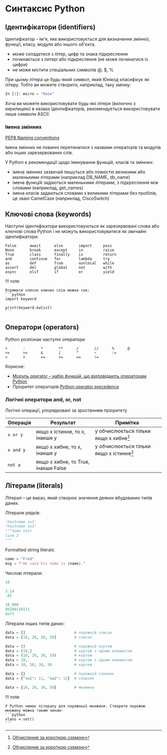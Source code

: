 # Синтаксис Python

## Ідентифікатори (identifiers)

Ідентифікатор - ім'я, яке використовується для визначення змінної, функції,
класу, модуля або іншого об'єкта.

-  може складатися з літер, цифр та знака підкреслення
-  починається з литері або підкреслення (не може починатися із цифри)
-  не може містити спеціальних символів @, $, %

При цьому літера це будь-який символ, який Юнікод класифікує як літеру. Тобто
ви можете створити, наприклад, таку змінну:

```python
In [1]: місто = "Київ"
```

Хоча ви можете використовувати будь-які літери (включно з кирилицею) в назвах
ідентифікаторів, рекомендується використовувати лише символи ASCII.


### Імена змінних

[PEP8 Naming conventions](https://peps.python.org/pep-0008/#prescriptive-naming-conventions)

Імена змінних не повинні перетинатися з назвами операторів та модулів або інших
зарезервованих слів.

У Python є рекомендації щодо іменування функцій, класів та змінних:

-  імена змінних зазвичай пишуться або повністю великими або маленькими літерами (наприклад DB_NAME, db_name)
-  імена функцій задаються маленькими літерами, з підкреслення між словами (наприклад, get_names)
-  імена класів задаються словами з великими літерами без пробілів, це звані CamelCase (наприклад, CiscoSwitch)

## Ключові слова (keywords)

Наступні ідентифікатори використовуються як зарезервовані слова або ключові
слова Python і не можуть використовуватися як звичайні ідентифікатори:

```
False      await      else       import     pass
None       break      except     in         raise
True       class      finally    is         return
and        continue   for        lambda     try
as         def        from       nonlocal   while
assert     del        global     not        with
async      elif       if         or         yield
```

!!! note

    Отримати список ключих слів можна так:
    ```python
    import keyword

    print(keyword.kwlist)
    ```

## Оператори (operators)

Python розпізнає наступні оператори

```
+       -       *       **      /       //      %      @
<<      >>      &       |       ^       ~       :=
<       >       <=      >=      ==      !=
```

Корисне:

* [Модуль operator – набір функцій, що відповідають операторам Python](https://docs.python.org/3/library/operator.html)
* Пріоритет операторів [Python operator precedence](https://docs.python.org/3/reference/expressions.html#operator-precedence)

### Логічні оператори and, or, not

Логічні операції, упорядковані за зростанням пріоритету

| Операція | Результат | Примітка |
|----------|-----------|----------|
| `x or y` | якщо x істинне, то x, інакше y | y обчислюється тільки якщо x хибне[^1] |
| `x and y`| якщо x хибне, то x, інакше y | y обчислюється тільки якщо x істинне[^1] |
| `not a`  | якщо x хибне, то True, інакше False |  |

[^1]: [Обчислення за короткою схемою](https://uk.wikipedia.org/wiki/%D0%9E%D0%B1%D1%87%D0%B8%D1%81%D0%BB%D0%B5%D0%BD%D0%BD%D1%8F_%D0%B7%D0%B0_%D0%BA%D0%BE%D1%80%D0%BE%D1%82%D0%BA%D0%BE%D1%8E_%D1%81%D1%85%D0%B5%D0%BC%D0%BE%D1%8E)

## Літерали (literals)

Літерал – це вираз, який створює значення деяких вбудованих типів даних.

Літерали рядків:

```python
'hostname sw1'
"hostname sw1"
"""Some text
line 2
"""
```

Formatted string literals:

```python
name = "Fred"
msg = f"He said his name is {name}."
```

Числові літерали:

```python
10

3.14
.02

10_000
0b100110111
0xff
```

Літерали інших типів даних:

```python
data = []                      # порожній список
data = [10, 20, 30, 50]        # список

data = ()                      # порожній кортеж
data = (10,)                   # кортеж з одним елементом
data = (10, 20, 30, 50)        # кортеж
data = 10,                     # кортеж з одним елементом
data = 10, 20, 30, 50          # кортеж

data = {}                      # порожній словник
data = {"sw1": 11, "sw2": 12}  # словник

data = {10, 20, 30, 50}        # множина
```

!!! note

    У Python немає літералу для порожньої множини. Створити порожню множину можна таким чином:
    ```python
    vlans = set()
    ```

